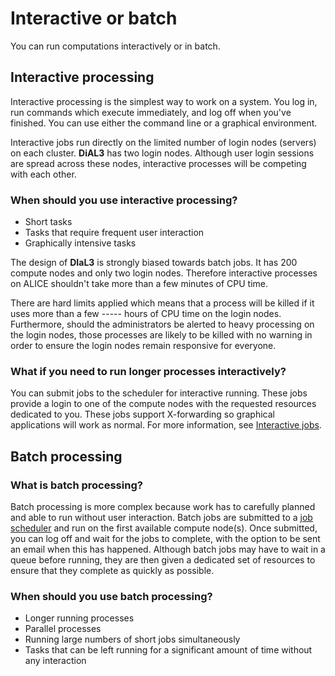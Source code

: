 # Interactive or batch

You can run computations interactively or in batch.

## Interactive processing

Interactive processing is the simplest way to work on a system. You log in, run  commands which execute immediately, and log off when you've finished.  You can use either the command line or a graphical environment.

Interactive jobs run directly on the limited number of login nodes (servers) on  each cluster. **DiAL3** has two login nodes. Although  user login sessions are spread across these nodes, interactive processes will be competing with each other.

### When should you use interactive processing?

- Short tasks
- Tasks that require frequent user interaction
- Graphically intensive tasks

The design of **DIaL3** is strongly biased towards batch jobs. It has 200  compute nodes and only two login nodes. Therefore interactive processes  on ALICE shouldn't take more than a few minutes of CPU time.

There are hard limits applied which means  that a process will be killed if it uses more than a few -----  hours of CPU time on the login nodes. Furthermore, should the  administrators be alerted to heavy processing on the login nodes,  those processes are likely to be killed with no warning in order to  ensure the login nodes remain responsive for everyone.

### What if you need to run longer processes interactively?

You can submit jobs to the scheduler for interactive running. These jobs  provide a login to one of the compute nodes with the requested resources dedicated to you. These jobs support X-forwarding so graphical  applications will work as normal. For more information, see [Interactive jobs](https://uniofleicester.sharepoint.com/sites/Research-Computing/SitePages/job-types-hpc.aspx#interactive-jobs).

## Batch processing

### What is batch processing?

Batch processing is more complex because work has to carefully planned and  able to run without user interaction. Batch jobs are submitted to a [job scheduler](https://uniofleicester.sharepoint.com/sites/Research-Computing/SitePages/scheduler-hpc.aspx) and run on the first available compute node(s). Once submitted, you can log off and wait for the jobs to complete, with the option to be sent an  email when this has happened. Although batch jobs may have to wait in a  queue before running, they are then given a dedicated set of resources  to ensure that they complete as quickly as possible.

### When should you use batch processing?

- Longer running processes
- Parallel processes
- Running large numbers of short jobs simultaneously
- Tasks that can be left running for a significant amount of time without any interaction

